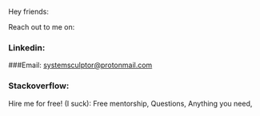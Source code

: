 Hey friends:

Reach out to me on:
 ### Linkedin:
  ###Email: systemsculptor@protonmail.com
 ### Stackoverflow:


Hire me for free! (I suck):
  Free mentorship,
  Questions,
  Anything you need,
